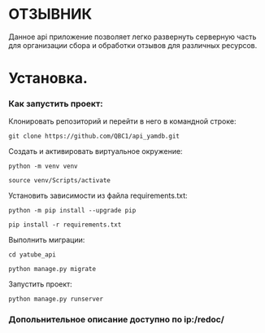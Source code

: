 # ОТЗЫВНИК

Данное api приложение позволяет легко развернуть серверную часть для организации сбора и обработки отзывов для различных ресурсов.

# Установка.
### Как запустить проект:

Клонировать репозиторий и перейти в него в командной строке:

```
git clone https://github.com/QBC1/api_yamdb.git
```

Создать и активировать виртуальное окружение:

```
python -m venv venv
```

```
source venv/Scripts/activate
```

Установить зависимости из файла requirements.txt:

```
python -m pip install --upgrade pip
```

```
pip install -r requirements.txt
```

Выполнить миграции:

```
cd yatube_api
```

```
python manage.py migrate
```

Запустить проект:

```
python manage.py runserver
```

### Допольнительное описание доступно по ip:/redoc/